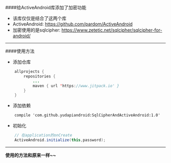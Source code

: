 ####给ActiveAndroid库添加了加密功能
- 该库仅仅是结合了这两个库
- ActiveAndroid: https://github.com/pardom/ActiveAndroid
- 加密使用的是sqlcipher: https://www.zetetic.net/sqlcipher/sqlcipher-for-android/

- - -

####使用方法
- 添加仓库
```java
    allprojects {
		repositories {
			...
			maven { url 'https://www.jitpack.io' }
		}
	}
```

- 添加依赖
```xml
    compile 'com.github.yudapiandroid:SqlCipherAndActiveAndroid:1.0'
```


- 初始化
```java
    // 在application的onCreate
    ActiveAndroid.initialize(this,password);
```

- - -

**使用的方法和原来一样~~**

